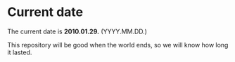 # Current date

The current date is **2010.01.29.** (YYYY.MM.DD.)

This repository will be good when the world ends, so we will know how long it lasted.